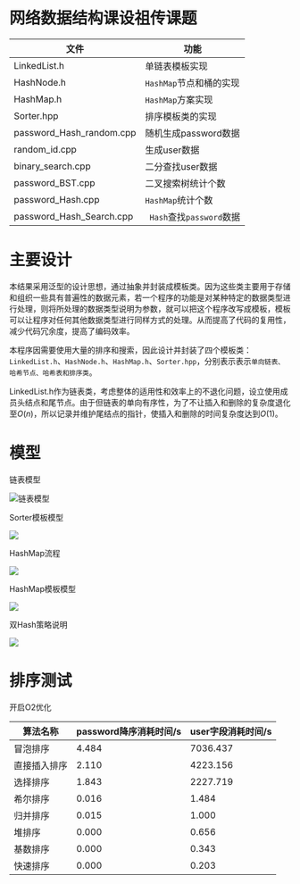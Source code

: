 # 网络数据结构课设祖传课题

| 文件                     | 功能                      |
| ------------------------ | ------------------------- |
| LinkedList.h             | 单链表模板实现            |
| HashNode.h               | `HashMap`节点和桶的实现   |
| HashMap.h                | `HashMap`方案实现         |
| Sorter.hpp               | 排序模板类的实现          |
| password_Hash_random.cpp | 随机生成password数据      |
| random_id.cpp            | 生成user数据              |
| binary_search.cpp        | 二分查找user数据          |
| password_BST.cpp         | 二叉搜索树统计个数        |
| password_Hash.cpp        | `HashMap`统计个数         |
| password_Hash_Search.cpp | ` Hash`查找`password`数据 |

# 主要设计

本结果采用泛型的设计思想，通过抽象并封装成模板类。因为这些类主要用于存储和组织一些具有普遍性的数据元素，若一个程序的功能是对某种特定的数据类型进行处理，则将所处理的数据类型说明为参数，就可以把这个程序改写成模板，模板可以让程序对任何其他数据类型进行同样方式的处理。从而提高了代码的复用性，减少代码冗余度，提高了编码效率。

本程序因需要使用大量的排序和搜索，因此设计并封装了四个模板类：`LinkedList.h`、`HashNode.h`、`HashMap.h`、`Sorter.hpp`，分别表示表示`单向链表、哈希节点、哈希表和排序类`。

LinkedList.h作为链表类，考虑整体的适用性和效率上的不退化问题，设立使用成员头结点和尾节点。由于但链表的单向有序性，为了不让插入和删除的复杂度退化至$O(n)$，所以记录并维护尾结点的指针，使插入和删除的时间复杂度达到$O(1)$。

# 模型

链表模型

![链表模型](/assets/List_model.png)

Sorter模板模型

![](/assets/Sorter_model.png)

HashMap流程

![](/assets/HashMap_flow.png)

HashMap模板模型

![](/assets/HashMap_model.png)

双Hash策略说明

![](/assets/双Hash策略.png)

# 排序测试

开启O2优化

| **算法名称** | password降序消耗时间/s | user字段消耗时间/s |
| ------------ | ---------------------- | ------------------ |
| 冒泡排序     | 4.484                  | 7036.437           |
| 直接插入排序 | 2.110                  | 4223.156           |
| 选择排序     | 1.843                  | 2227.719           |
| 希尔排序     | 0.016                  | 1.484              |
| 归并排序     | 0.015                  | 1.000              |
| 堆排序       | 0.000                  | 0.656              |
| 基数排序     | 0.000                  | 0.343              |
| 快速排序     | 0.000                  | 0.203              |

